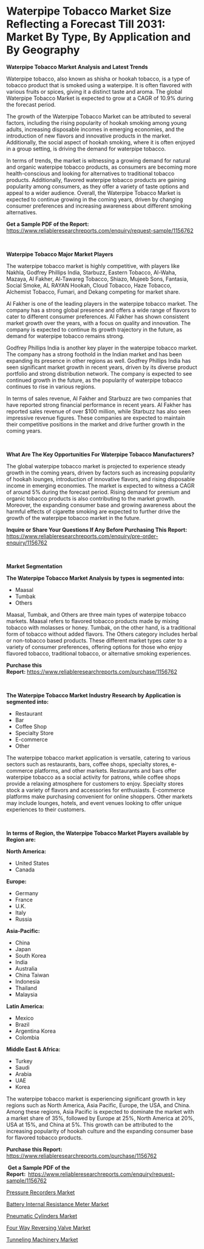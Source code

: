 <p><h1>Waterpipe Tobacco Market Size Reflecting a Forecast Till 2031: Market By Type, By Application and By Geography</h1></p><p><strong>Waterpipe Tobacco Market Analysis and Latest Trends</strong></p>
<p><p>Waterpipe tobacco, also known as shisha or hookah tobacco, is a type of tobacco product that is smoked using a waterpipe. It is often flavored with various fruits or spices, giving it a distinct taste and aroma. The global Waterpipe Tobacco Market is expected to grow at a CAGR of 10.9% during the forecast period.</p><p>The growth of the Waterpipe Tobacco Market can be attributed to several factors, including the rising popularity of hookah smoking among young adults, increasing disposable incomes in emerging economies, and the introduction of new flavors and innovative products in the market. Additionally, the social aspect of hookah smoking, where it is often enjoyed in a group setting, is driving the demand for waterpipe tobacco.</p><p>In terms of trends, the market is witnessing a growing demand for natural and organic waterpipe tobacco products, as consumers are becoming more health-conscious and looking for alternatives to traditional tobacco products. Additionally, flavored waterpipe tobacco products are gaining popularity among consumers, as they offer a variety of taste options and appeal to a wider audience. Overall, the Waterpipe Tobacco Market is expected to continue growing in the coming years, driven by changing consumer preferences and increasing awareness about different smoking alternatives.</p></p>
<p><strong>Get a Sample PDF of the Report:&nbsp;</strong> <a href="https://www.reliableresearchreports.com/enquiry/request-sample/1156762">https://www.reliableresearchreports.com/enquiry/request-sample/1156762</a></p>
<p>&nbsp;</p>
<p><strong>Waterpipe Tobacco Major Market Players</strong></p>
<p><p>The waterpipe tobacco market is highly competitive, with players like Nakhla, Godfrey Phillips India, Starbuzz, Eastern Tobacco, Al-Waha, Mazaya, Al Fakher, Al-Tawareg Tobacco, Shiazo, Mujeeb Sons, Fantasia, Social Smoke, AL RAYAN Hookah, Cloud Tobacco, Haze Tobacco, Alchemist Tobacco, Fumari, and Dekang competing for market share.</p><p>Al Fakher is one of the leading players in the waterpipe tobacco market. The company has a strong global presence and offers a wide range of flavors to cater to different consumer preferences. Al Fakher has shown consistent market growth over the years, with a focus on quality and innovation. The company is expected to continue its growth trajectory in the future, as demand for waterpipe tobacco remains strong.</p><p>Godfrey Phillips India is another key player in the waterpipe tobacco market. The company has a strong foothold in the Indian market and has been expanding its presence in other regions as well. Godfrey Phillips India has seen significant market growth in recent years, driven by its diverse product portfolio and strong distribution network. The company is expected to see continued growth in the future, as the popularity of waterpipe tobacco continues to rise in various regions.</p><p>In terms of sales revenue, Al Fakher and Starbuzz are two companies that have reported strong financial performance in recent years. Al Fakher has reported sales revenue of over $100 million, while Starbuzz has also seen impressive revenue figures. These companies are expected to maintain their competitive positions in the market and drive further growth in the coming years.</p></p>
<p>&nbsp;</p>
<p><strong>What Are The Key Opportunities For Waterpipe Tobacco Manufacturers?</strong></p>
<p><p>The global waterpipe tobacco market is projected to experience steady growth in the coming years, driven by factors such as increasing popularity of hookah lounges, introduction of innovative flavors, and rising disposable income in emerging economies. The market is expected to witness a CAGR of around 5% during the forecast period. Rising demand for premium and organic tobacco products is also contributing to the market growth. Moreover, the expanding consumer base and growing awareness about the harmful effects of cigarette smoking are expected to further drive the growth of the waterpipe tobacco market in the future.</p></p>
<p><strong>Inquire or Share Your Questions If Any Before Purchasing This Report:</strong> <a href="https://www.reliableresearchreports.com/enquiry/pre-order-enquiry/1156762">https://www.reliableresearchreports.com/enquiry/pre-order-enquiry/1156762</a></p>
<p>&nbsp;</p>
<p><strong>Market Segmentation</strong></p>
<p><strong>The Waterpipe Tobacco Market Analysis by types is segmented into:</strong></p>
<p><ul><li>Maasal</li><li>Tumbak</li><li>Others</li></ul></p>
<p><p>Maasal, Tumbak, and Others are three main types of waterpipe tobacco markets. Maasal refers to flavored tobacco products made by mixing tobacco with molasses or honey. Tumbak, on the other hand, is a traditional form of tobacco without added flavors. The Others category includes herbal or non-tobacco based products. These different market types cater to a variety of consumer preferences, offering options for those who enjoy flavored tobacco, traditional tobacco, or alternative smoking experiences.</p></p>
<p><strong>Purchase this Report:&nbsp;</strong><a href="https://www.reliableresearchreports.com/purchase/1156762">https://www.reliableresearchreports.com/purchase/1156762</a></p>
<p>&nbsp;</p>
<p><strong>The Waterpipe Tobacco Market Industry Research by Application is segmented into:</strong></p>
<p><ul><li>Restaurant</li><li>Bar</li><li>Coffee Shop</li><li>Specialty Store</li><li>E-commerce</li><li>Other</li></ul></p>
<p><p>The waterpipe tobacco market application is versatile, catering to various sectors such as restaurants, bars, coffee shops, specialty stores, e-commerce platforms, and other markets. Restaurants and bars offer waterpipe tobacco as a social activity for patrons, while coffee shops provide a relaxing atmosphere for customers to enjoy. Specialty stores stock a variety of flavors and accessories for enthusiasts. E-commerce platforms make purchasing convenient for online shoppers. Other markets may include lounges, hotels, and event venues looking to offer unique experiences to their customers.</p></p>
<p>&nbsp;</p>
<p><strong>In terms of Region, the Waterpipe Tobacco Market Players available by Region are:</strong></p>
<p>
    <p> <strong> North America: </strong>
        <ul>
            <li>United States</li>
            <li>Canada</li>
        </ul>
        </p> 
    <p> <strong> Europe: </strong>
        <ul>
            <li>Germany</li>
            <li>France</li>
            <li>U.K.</li>
            <li>Italy</li>
            <li>Russia</li>
        </ul>
        </p> 
    <p> <strong> Asia-Pacific: </strong>
        <ul>
            <li>China</li>
            <li>Japan</li>
            <li>South Korea</li>
            <li>India</li>
            <li>Australia</li>
            <li>China Taiwan</li>
            <li>Indonesia</li>
            <li>Thailand</li>
            <li>Malaysia</li>
        </ul>
        </p> 
    <p> <strong> Latin America: </strong>
        <ul>
            <li>Mexico</li>
            <li>Brazil</li>
            <li>Argentina Korea</li>
            <li>Colombia</li>
        </ul>
        </p> 
    <p> <strong> Middle East & Africa: </strong>
        <ul>
            <li>Turkey</li>
            <li>Saudi</li>
            <li>Arabia</li>
            <li>UAE</li>
            <li>Korea</li>
        </ul>
    </p>
    </p>
<p><p>The waterpipe tobacco market is experiencing significant growth in key regions such as North America, Asia Pacific, Europe, the USA, and China. Among these regions, Asia Pacific is expected to dominate the market with a market share of 35%, followed by Europe at 25%, North America at 20%, USA at 15%, and China at 5%. This growth can be attributed to the increasing popularity of hookah culture and the expanding consumer base for flavored tobacco products.</p></p>
<p><strong>Purchase this Report: </strong><a href="https://www.reliableresearchreports.com/purchase/1156762">https://www.reliableresearchreports.com/purchase/1156762</a></p>
<p>&nbsp;<strong>Get a Sample PDF of the Report:&nbsp;&nbsp;</strong><a href="https://www.reliableresearchreports.com/enquiry/request-sample/1156762">https://www.reliableresearchreports.com/enquiry/request-sample/1156762</a></p>
<p><strong></strong></p>
<p><p><a href="https://medium.com/@deirdredavies67/pressure-recorders-market-analysis-its-cagr-market-segmentation-and-global-industry-overview-b72ab1011111">Pressure Recorders Market</a></p><p><a href="https://medium.com/@sainreportprime/analyzing-battery-internal-resistance-meter-market-global-industry-perspective-and-forecast-2024-4cf7d4038dad">Battery Internal Resistance Meter Market</a></p><p><a href="https://medium.com/@sainreportprime/pneumatic-cylinders-market-insights-into-market-cagr-market-trends-and-growth-strategies-b2aca7107713">Pneumatic Cylinders Market</a></p><p><a href="https://medium.com/@deirdredavies67/four-way-reversing-valve-nbsp-market-focuses-on-market-share-size-and-projected-forecast-till-2031-66f64404c3bf">Four Way Reversing Valve Market</a></p><p><a href="https://medium.com/@deirdredavies67/tunneling-machinery-market-analysis-and-sze-forecasted-for-period-from-2024-to-2031-d57ebd690de8">Tunneling Machinery Market</a></p></p>